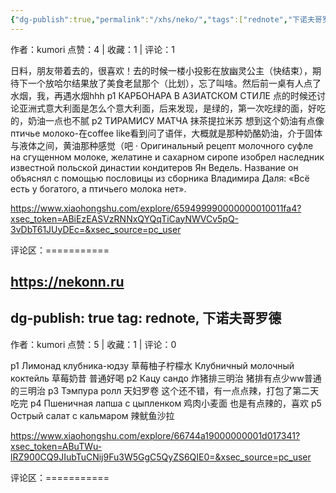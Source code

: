 ```yaml
---
{"dg-publish":true,"permalink":"/xhs/neko/","tags":["rednote","下诺夫哥罗德"],"created":"2025-03-17T18:30:19.948+08:00","updated":"2025-03-19T21:52:35.823+08:00"}
---
```


作者：kumori
点赞：4   |   收藏：1   |   评论：1

日料，朋友带着去的，很喜欢！去的时候一楼小投影在放幽灵公主（快结束），期待下一个放哈尔结果放了美食老鼠那个（比划），忘了叫啥。然后前一桌有人点了水烟，我，再遇水烟hhh
p1 КАРБОНАРА В АЗИАТСКОМ СТИЛЕ 点的时候还讨论亚洲式意大利面是怎么个意大利面，后来发现，是绿的，第一次吃绿的面，好吃的，奶油一点也不腻
p2 ТИРАМИСУ МАТЧА 抹茶提拉米苏 想到这个奶油有点像птичье молоко-在coffee like看到问了语伴，大概就是那种奶酪奶油，介于固体与液体之间，黄油那种感觉（吧
· Оригинальный рецепт молочного суфле на сгущенном молоке, желатине и сахарном сиропе изобрел наследник известной польской династии кондитеров Ян Ведель. Название он объяснял с помощью пословицы из сборника Владимира Даля: «Всё есть у богатого, а птичьего молока нет».

https://www.xiaohongshu.com/explore/659499990000000010011fa4?xsec_token=ABiEzEASVzRNNxQYQqTiCayNWVCv5pQ-3vDbT61JUyDEc=&xsec_source=pc_user

评论区：===========

https://nekonn.ru
---
dg-publish: true
tag: rednote, 下诺夫哥罗德
---
作者：kumori
点赞：5   |   收藏：1   |   评论：0

p1 Лимонад клубника-юдзу 草莓柚子柠檬水
Клубничный молочный коктейль 草莓奶昔 普通好喝
p2 Кацу сандо 炸猪排三明治 猪排有点少ww普通的三明治
p3 Тэмпура ролл 天妇罗卷 这个还不错，有一点点辣，打包了第二天吃完
p4 Пшеничная лапша с цыпленком 鸡肉小麦面 也是有点辣的，喜欢
p5 Острый салат с кальмаром 辣鱿鱼沙拉

https://www.xiaohongshu.com/explore/66744a19000000001d017341?xsec_token=ABuTWu-lRZ900CQ9JIubTuCNij9Fu3W5GgC5QyZS6QIE0=&xsec_source=pc_user

评论区：===========

